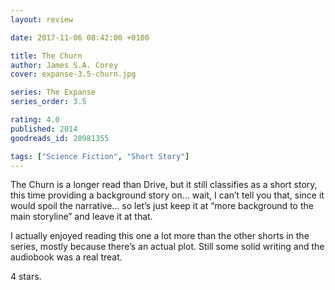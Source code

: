 ```yaml
---
layout: review

date: 2017-11-06 08:42:00 +0100

title: The Churn
author: James S.A. Corey
cover: expanse-3.5-churn.jpg

series: The Expanse
series_order: 3.5

rating: 4.0
published: 2014
goodreads_id: 20981355

tags: ["Science Fiction", "Short Story"]
---
```


The Churn is a longer read than Drive, but it still classifies as a short story, this time providing a background story on… wait, I can’t tell you that, since it would spoil the narrative… so let’s just keep it at “more background to the main storyline” and leave it at that.

<!--more-->

I actually enjoyed reading this one a lot more than the other shorts in the series, mostly because there’s an actual plot. Still some solid writing and the audiobook was a real treat.

4 stars.
